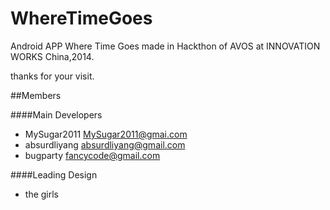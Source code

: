 WhereTimeGoes
=============

Android APP Where Time Goes made in Hackthon of  AVOS at INNOVATION WORKS China,2014.

thanks for your visit.

##Members

####Main Developers
* MySugar2011  MySugar2011@gmai.com
* absurdliyang absurdliyang@gmail.com
* bugparty fancycode@gmail.com

####Leading Design

* the girls
